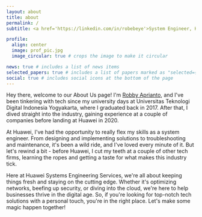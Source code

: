 ```yaml
---
layout: about
title: about
permalink: /
subtitle: <a href='https://linkedin.com/in/robebeye'>System Engineer, Huawei Tech Investment, Indonesia</a>

profile:
  align: center
  image: prof_pic.jpg
  image_circular: true # crops the image to make it circular

news: true # includes a list of news items
selected_papers: true # includes a list of papers marked as "selected={true}"
social: true # includes social icons at the bottom of the page
---
```


Hey there, welcome to our About Us page! I'm [Robby Aprianto](https://linkedin.com/in/robebeye), and I've been tinkering with tech since my university days at Universitas Teknologi Digital Indonesia Yogyakarta, where I graduated back in 2017. After that, I dived straight into the industry, gaining experience at a couple of companies before landing at Huawei in 2020.

At Huawei, I've had the opportunity to really flex my skills as a system engineer. From designing and implementing solutions to troubleshooting and maintenance, it's been a wild ride, and I've loved every minute of it. But let's rewind a bit - before Huawei, I cut my teeth at a couple of other tech firms, learning the ropes and getting a taste for what makes this industry tick.

Here at Huawei Systems Engineering Services, we're all about keeping things fresh and staying on the cutting edge. Whether it's optimizing networks, beefing up security, or diving into the cloud, we're here to help businesses thrive in the digital age. So, if you're looking for top-notch tech solutions with a personal touch, you're in the right place. Let's make some magic happen together!